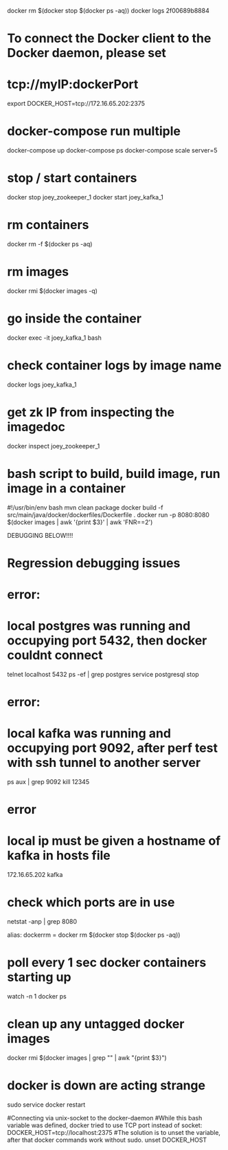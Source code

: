 docker rm $(docker stop $(docker ps -aq))
docker logs 2f00689b8884

# To connect the Docker client to the Docker daemon, please set
# tcp://myIP:dockerPort
export DOCKER_HOST=tcp://172.16.65.202:2375

# docker-compose run multiple 
docker-compose up
docker-compose ps
docker-compose scale server=5

# stop / start containers
docker stop joey_zookeeper_1
docker start joey_kafka_1

# rm containers
docker rm -f $(docker ps -aq)

# rm images
docker rmi $(docker images -q)

# go inside the container
docker exec -it joey_kafka_1 bash

# check container logs by image name
docker logs joey_kafka_1

# get zk IP from inspecting the imagedoc
docker inspect joey_zookeeper_1

# bash script to build, build image, run image in a container
#!/usr/bin/env bash
mvn clean package
docker build -f src/main/java/docker/dockerfiles/Dockerfile .
docker run -p 8080:8080 $(docker images | awk '{print $3}' | awk 'FNR==2')

DEBUGGING BELOW!!!!
# Regression debugging issues
# error:
# local postgres was running and occupying port 5432, then docker couldnt connect
telnet localhost 5432
ps -ef | grep postgres
service postgresql stop

# error:
# local kafka was running and occupying port 9092, after perf test with ssh tunnel to another server
ps aux | grep 9092
kill 12345

# error
# local ip must be given a hostname of kafka in hosts file
172.16.65.202	kafka

# check which ports are in use
netstat -anp | grep 8080

alias: dockerrm = docker rm $(docker stop $(docker ps -aq))

# poll every 1 sec docker containers starting up
watch -n 1 docker ps

# clean up any untagged docker images
docker rmi $(docker images | grep "<none>" | awk "{print \$3}")

# docker is down are acting strange
sudo service docker restart

#Connecting via unix-socket to the docker-daemon
#While this bash variable was defined, docker tried to use TCP port instead of socket:
DOCKER_HOST=tcp://localhost:2375
#The solution is to unset the variable, after that docker commands work without sudo.
unset DOCKER_HOST
